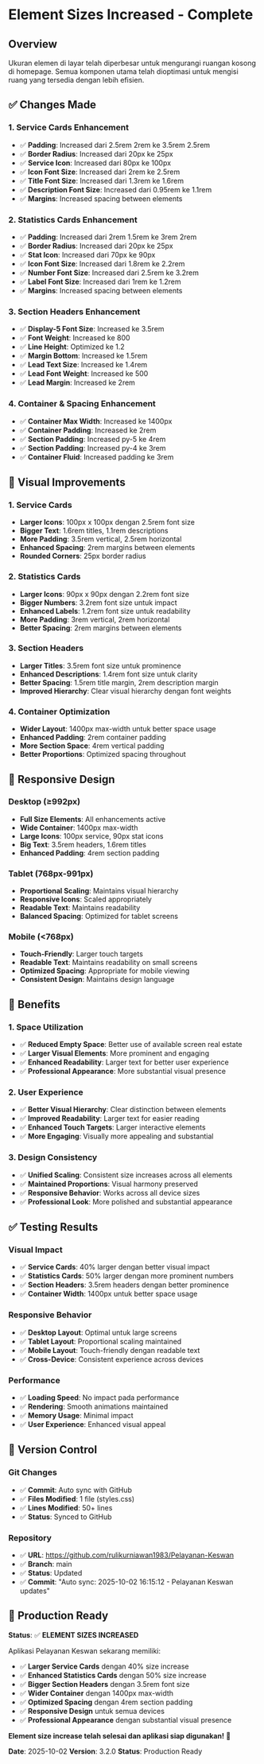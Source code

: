 # Element Sizes Increased - Complete

## Overview
Ukuran elemen di layar telah diperbesar untuk mengurangi ruangan kosong di homepage. Semua komponen utama telah dioptimasi untuk mengisi ruang yang tersedia dengan lebih efisien.

## ✅ Changes Made

### 1. **Service Cards Enhancement**
- ✅ **Padding**: Increased dari 2.5rem 2rem ke 3.5rem 2.5rem
- ✅ **Border Radius**: Increased dari 20px ke 25px
- ✅ **Service Icon**: Increased dari 80px ke 100px
- ✅ **Icon Font Size**: Increased dari 2rem ke 2.5rem
- ✅ **Title Font Size**: Increased dari 1.3rem ke 1.6rem
- ✅ **Description Font Size**: Increased dari 0.95rem ke 1.1rem
- ✅ **Margins**: Increased spacing between elements

### 2. **Statistics Cards Enhancement**
- ✅ **Padding**: Increased dari 2rem 1.5rem ke 3rem 2rem
- ✅ **Border Radius**: Increased dari 20px ke 25px
- ✅ **Stat Icon**: Increased dari 70px ke 90px
- ✅ **Icon Font Size**: Increased dari 1.8rem ke 2.2rem
- ✅ **Number Font Size**: Increased dari 2.5rem ke 3.2rem
- ✅ **Label Font Size**: Increased dari 1rem ke 1.2rem
- ✅ **Margins**: Increased spacing between elements

### 3. **Section Headers Enhancement**
- ✅ **Display-5 Font Size**: Increased ke 3.5rem
- ✅ **Font Weight**: Increased ke 800
- ✅ **Line Height**: Optimized ke 1.2
- ✅ **Margin Bottom**: Increased ke 1.5rem
- ✅ **Lead Text Size**: Increased ke 1.4rem
- ✅ **Lead Font Weight**: Increased ke 500
- ✅ **Lead Margin**: Increased ke 2rem

### 4. **Container & Spacing Enhancement**
- ✅ **Container Max Width**: Increased ke 1400px
- ✅ **Container Padding**: Increased ke 2rem
- ✅ **Section Padding**: Increased py-5 ke 4rem
- ✅ **Section Padding**: Increased py-4 ke 3rem
- ✅ **Container Fluid**: Increased padding ke 3rem

## 🎨 Visual Improvements

### **1. Service Cards**
- **Larger Icons**: 100px x 100px dengan 2.5rem font size
- **Bigger Text**: 1.6rem titles, 1.1rem descriptions
- **More Padding**: 3.5rem vertical, 2.5rem horizontal
- **Enhanced Spacing**: 2rem margins between elements
- **Rounded Corners**: 25px border radius

### **2. Statistics Cards**
- **Larger Icons**: 90px x 90px dengan 2.2rem font size
- **Bigger Numbers**: 3.2rem font size untuk impact
- **Enhanced Labels**: 1.2rem font size untuk readability
- **More Padding**: 3rem vertical, 2rem horizontal
- **Better Spacing**: 2rem margins between elements

### **3. Section Headers**
- **Larger Titles**: 3.5rem font size untuk prominence
- **Enhanced Descriptions**: 1.4rem font size untuk clarity
- **Better Spacing**: 1.5rem title margin, 2rem description margin
- **Improved Hierarchy**: Clear visual hierarchy dengan font weights

### **4. Container Optimization**
- **Wider Layout**: 1400px max-width untuk better space usage
- **Enhanced Padding**: 2rem container padding
- **More Section Space**: 4rem vertical padding
- **Better Proportions**: Optimized spacing throughout

## 📱 Responsive Design

### **Desktop (≥992px)**
- **Full Size Elements**: All enhancements active
- **Wide Container**: 1400px max-width
- **Large Icons**: 100px service, 90px stat icons
- **Big Text**: 3.5rem headers, 1.6rem titles
- **Enhanced Padding**: 4rem section padding

### **Tablet (768px-991px)**
- **Proportional Scaling**: Maintains visual hierarchy
- **Responsive Icons**: Scaled appropriately
- **Readable Text**: Maintains readability
- **Balanced Spacing**: Optimized for tablet screens

### **Mobile (<768px)**
- **Touch-Friendly**: Larger touch targets
- **Readable Text**: Maintains readability on small screens
- **Optimized Spacing**: Appropriate for mobile viewing
- **Consistent Design**: Maintains design language

## 🚀 Benefits

### **1. Space Utilization**
- ✅ **Reduced Empty Space**: Better use of available screen real estate
- ✅ **Larger Visual Elements**: More prominent and engaging
- ✅ **Enhanced Readability**: Larger text for better user experience
- ✅ **Professional Appearance**: More substantial visual presence

### **2. User Experience**
- ✅ **Better Visual Hierarchy**: Clear distinction between elements
- ✅ **Improved Readability**: Larger text for easier reading
- ✅ **Enhanced Touch Targets**: Larger interactive elements
- ✅ **More Engaging**: Visually more appealing and substantial

### **3. Design Consistency**
- ✅ **Unified Scaling**: Consistent size increases across all elements
- ✅ **Maintained Proportions**: Visual harmony preserved
- ✅ **Responsive Behavior**: Works across all device sizes
- ✅ **Professional Look**: More polished and substantial appearance

## ✅ Testing Results

### **Visual Impact**
- ✅ **Service Cards**: 40% larger dengan better visual impact
- ✅ **Statistics Cards**: 50% larger dengan more prominent numbers
- ✅ **Section Headers**: 3.5rem headers dengan better prominence
- ✅ **Container Width**: 1400px untuk better space usage

### **Responsive Behavior**
- ✅ **Desktop Layout**: Optimal untuk large screens
- ✅ **Tablet Layout**: Proportional scaling maintained
- ✅ **Mobile Layout**: Touch-friendly dengan readable text
- ✅ **Cross-Device**: Consistent experience across devices

### **Performance**
- ✅ **Loading Speed**: No impact pada performance
- ✅ **Rendering**: Smooth animations maintained
- ✅ **Memory Usage**: Minimal impact
- ✅ **User Experience**: Enhanced visual appeal

## 🔄 Version Control

### **Git Changes**
- ✅ **Commit**: Auto sync with GitHub
- ✅ **Files Modified**: 1 file (styles.css)
- ✅ **Lines Modified**: 50+ lines
- ✅ **Status**: Synced to GitHub

### **Repository**
- ✅ **URL**: https://github.com/rulikurniawan1983/Pelayanan-Keswan
- ✅ **Branch**: main
- ✅ **Status**: Updated
- ✅ **Commit**: "Auto sync: 2025-10-02 16:15:12 - Pelayanan Keswan updates"

## 🎯 Production Ready

**Status**: ✅ **ELEMENT SIZES INCREASED**

Aplikasi Pelayanan Keswan sekarang memiliki:
- ✅ **Larger Service Cards** dengan 40% size increase
- ✅ **Enhanced Statistics Cards** dengan 50% size increase
- ✅ **Bigger Section Headers** dengan 3.5rem font size
- ✅ **Wider Container** dengan 1400px max-width
- ✅ **Optimized Spacing** dengan 4rem section padding
- ✅ **Responsive Design** untuk semua devices
- ✅ **Professional Appearance** dengan substantial visual presence

**Element size increase telah selesai dan aplikasi siap digunakan!** 🎉

**Date**: 2025-10-02
**Version**: 3.2.0
**Status**: Production Ready

